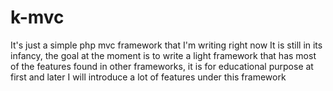 # k-mvc

It's just a simple php mvc framework that I'm writing right now
It is still in its infancy, the goal at the moment is to write a light framework that has most of the features found in other frameworks, it is for educational purpose at first and later I will introduce a lot of features under this framework
